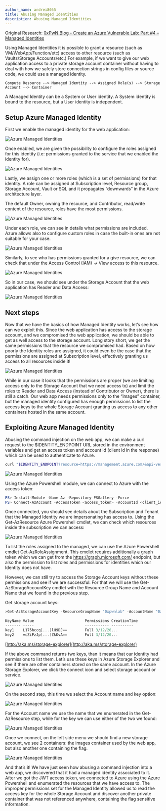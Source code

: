 ```yaml
---
author_name: andrei8055
title: Abusing Managed Identities
description: Abusing Managed Identities 
---
```


Original Research: [0xPwN Blog - Create an Azure Vulnerable Lab: Part #4 – Managed Identities](https://0xpwn.wordpress.com/2022/03/13/create-an-azure-vulnerable-lab-part-4-managed-identities/)

Using Managed Identities it is possible to grant a resource (such as VM/WebApp/Function/etc) access to other resource (such as Vaults/Storage Accounts/etc.) For example, if we want to give our web application access to a private storage account container without having to deal with how we safely store connection strings in config files or source code, we could use a managed identity.

    Compute Resource --> Managed Identity --> Assigned Role(s) --> Storage Account --> Container

A Managed Identity can be a System or User identity. A System identity is bound to the resource, but a User identity is independent.


## Setup Azure Managed Identity

First we enable the managed identity for the web application:


![Azure Managed Identities](https://0xpwn.files.wordpress.com/2022/03/image-20.png)

Once enabled, we are given the possibility to configure the roles assigned for this identity (i.e: permissions granted to the service that we enabled the identity for).

![Azure Managed Identities](https://0xpwn.files.wordpress.com/2022/03/image-21.png)

Lastly, we assign one or more roles (which is a set of permissions) for that identity. A role can be assigned at Subscription level, Resource group, Storage Account, Vault or SQL and it propagates “downwards” in the Azure architecture layer.

The default Owner, owning the resource, and Contributor, read/write content of the resource, roles have the most permissions.

![Azure Managed Identities](https://0xpwn.files.wordpress.com/2022/03/1.png)

Under each role, we can see in details what permissions are included. Azure allows also to configure custom roles in case the built-in ones are not suitable for your case.

![Azure Managed Identities](https://0xpwn.files.wordpress.com/2022/03/image-22.png?w=1024)

Similarly, to see who has permissions granted for a give resource, we can check that under the Access Control (IAM) -> View access to this resource.

![Azure Managed Identities](https://0xpwn.files.wordpress.com/2022/03/image-23.png?w=1024)

So in our case, we should see under the Storage Account that the web application has Reader and Data Access:

![Azure Managed Identities](https://0xpwn.files.wordpress.com/2022/03/image-24.png)


## Next steps

Now that we have the basics of how Managed Identity works, let’s see how can we exploit this. Since the web application has access to the storage account, and we compromised the web application, we should be able to get as well access to the storage account. Long story short, we get the same permissions that the resource we compromised had. Based on how poorly the Identity roles are assigned, it could even be the case that the permissions are assigned at Subscription level, effectively granting us access to all resources inside it!

![Azure Managed Identities](https://docs.microsoft.com/en-us/azure/cloud-adoption-framework/ready/azure-setup-guide/media/organize-resources/scope-levels.png)

While in our case it looks that the permissions are proper (we are limiting access only to the Storage Account that we need access to) and limit the roles to Reader and Data Access (instead of Contributor or Owner), there is still a catch. Our web app needs permissions only to the “images” container, but the managed identity configured has enough permissions to list the access keys to the whole Storage Account granting us access to any other containers hosted in the same account. 


## Exploiting Azure Managed Identity

Abusing the command injection on the web app, we can make a curl request to the $IDENTITY_ENDPOINT URL stored in the environment variables and get an access token and account id (client id in the response) which can be used to authenticate to Azure.
```bash
curl "$IDENTITY_ENDPOINT?resource=https://management.azure.com/&api-version=2017-09-01" -H secret:$IDENTITY_HEADER
```
![Azure Managed Identities](https://0xpwn.files.wordpress.com/2022/03/image-25.png)


Using the Azure Powershell module, we can connect to Azure with the access token: 
```powershell
PS> Install-Module -Name Az -Repository PSGallery -Force
PS> Connect-AzAccount -AccessToken <access_token> -AccountId <client_id>
```

Once connected, you should see details about the Subscription and Tenant that the Managed Identity we are impersonating has access to. Using the Get-AzResource Azure Powershell cmdlet, we can check which resources inside the subscription we can access:

![Azure Managed Identities](https://0xpwn.files.wordpress.com/2022/03/image-26.png)


To list the roles assigned to the managed, we can use the Azure Powershell cmdlet Get-AzRoleAssignment. This cmdlet requires additionally a graph token which we can get from the https://graph.microsoft.com/ endpoint, but also the permission to list roles and permissions for identities which our Identity does not have.

However, we can still try to access the Storage Account keys without these permissions and see if we are successful. For that we will use the Get-AzStorageAccountKey cmdlet with the Resource Group Name and Account Name that we found in the previous step.

Get storage account keys:

```powershell
>Get-AzStorageAccountKey -ResourceGroupName "0xpwnlab" -AccountName "0xpwnstorageacc"
 
KeyName Value                       Permissions CreationTime
------- -----                       ----------- ----------
key1    L175hccq[...]lH9DJ==        Full 3/12/20...
key2    vcZiPzJp[...]ZkKvA==        Full 3/12/20...
```

[http://aka.ms/storage-explorer](http://aka.ms/storage-explorer)


If the above command returns two keys, than it means that our identity had permissions to list them. Let’s use these keys in Azure Storage Explorer and see if there are other containers stored on the same account. In the Azure Storage Explorer, we click the connect icon and select storage account or service.

![Azure Managed Identities](https://0xpwn.files.wordpress.com/2022/03/image-27.png)

On the second step, this time we select the Account name and key option:

![Azure Managed Identities](https://0xpwn.files.wordpress.com/2022/03/image-28.png)

For the Account name we use the name that we enumerated in the Get-AzResource step, while for the key we can use either of the two we found:

![Azure Managed Identities](https://0xpwn.files.wordpress.com/2022/03/image-29.png)

Once we connect, on the left side menu we should find a new storage account, we see 2 containers: the images container used by the web app, but also another one containing the flag. 

![Azure Managed Identities](https://0xpwn.files.wordpress.com/2022/03/image-30.png)

And that’s it! We have just seen how abusing a command injection into a web app, we discovered that it had a managed identity associated to it. After we got the JWT access token, we connected to Azure using the Azure Powershell and enumerated the resources that we have access to. The improper permissions set for the Managed Identity allowed us to read the access key for the whole Storage Account and discover another private container that was not referenced anywhere, containing the flag sensitive information. 
